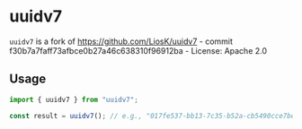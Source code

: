 # uuidv7

`uuidv7` is a fork of https://github.com/LiosK/uuidv7 - commit f30b7a7faff73afbce0b27a46c638310f96912ba - License: Apache 2.0

## Usage


```typescript
import { uuidv7 } from "uuidv7";

const result = uuidv7(); // e.g., "017fe537-bb13-7c35-b52a-cb5490cce7be"
```
